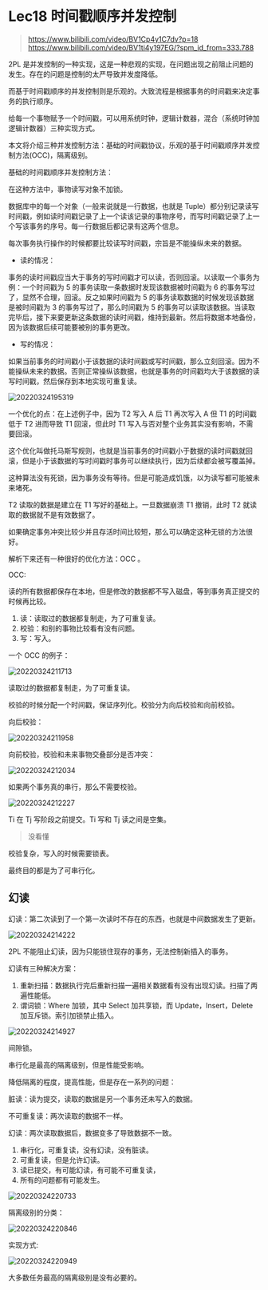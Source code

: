 # Lec18 时间戳顺序并发控制

> https://www.bilibili.com/video/BV1Cp4y1C7dv?p=18
> https://www.bilibili.com/video/BV1ti4y197EG/?spm_id_from=333.788

2PL 是并发控制的一种实现，这是一种悲观的实现，在问题出现之前阻止问题的发生。存在的问题是控制的太严导致并发度降低。

而基于时间戳顺序的并发控制则是乐观的。大致流程是根据事务的时间戳来决定事务的执行顺序。

给每一个事物赋予一个时间戳，可以用系统时钟，逻辑计数器，混合（系统时钟加逻辑计数器）三种实现方式。

本文将介绍三种并发控制方法：基础的时间戳协议，乐观的基于时间戳顺序并发控制方法(OCC)，隔离级别。

基础的时间戳顺序并发控制方法：

在这种方法中，事物读写对象不加锁。

数据库中的每一个对象（一般来说就是一行数据，也就是 Tuple）都分别记录读写时间戳，例如读时间戳记录了上一个读该记录的事物序号，而写时间戳记录了上一个写该事务的序号。每一行数据后都记录有这两个信息。

每次事务执行操作的时候都要比较读写时间戳，宗旨是不能操纵未来的数据。

* 读的情况：

事务的读时间戳应当大于事务的写时间戳才可以读，否则回滚。以读取一个事务为例：一个时间戳为 5 的事务读取一条数据时发现该数据被时间戳为 6 的事务写过了，显然不合理，回滚。反之如果时间戳为 5 的事务读取数据的时候发现该数据是被时间戳为 3 的事务写过了，那么时间戳为 5 的事务可以读取该数据。当读取完毕后，接下来要更新这条数据的读时间戳，维持到最新。然后将数据本地备份，因为该数据后续可能要被别的事务更改。


* 写的情况：

如果当前事务的时间戳小于该数据的读时间戳或写时间戳，那么立刻回滚。因为不能操纵未来的数据。否则正常操纵该数据，也就是事务的时间戳均大于该数据的读写时间戳，然后保存到本地实现可重复读。

![20220324195319](https://cdn.jsdelivr.net/gh/weijiew/pic/images/20220324195319.png)

一个优化的点：在上述例子中，因为 T2 写入 A 后 T1 再次写入 A 但 T1 的时间戳低于 T2 进而导致 T1 回滚，但此时 T1 写入与否对整个业务其实没有影响，不需要回滚。

这个优化叫做托马斯写规则，也就是当前事务的时间戳小于数据的读时间戳就回滚，但是小于该数据的写时间戳时事务可以继续执行，因为后续都会被写覆盖掉。

这种算法没有死锁，因为事务没有等待。但是可能造成饥饿，以为读写都可能被未来堵死。

T2 读取的数据是建立在 T1 写好的基础上。一旦数据崩溃 T1 撤销，此时 T2 就读取的数据就不是有效数据了。

如果确定事务冲突比较少并且存活时间比较短，那么可以确定这种无锁的方法很好。

解析下来还有一种很好的优化方法：OCC 。

OCC:

读的所有数据都保存在本地，但是修改的数据都不写入磁盘，等到事务真正提交的时候再比较。

1. 读：读取过的数据都复制走，为了可重复读。
2. 校验：和别的事物比较看有没有问题。
3. 写：写入。

一个 OCC 的例子：

![20220324211713](https://cdn.jsdelivr.net/gh/weijiew/pic/images/20220324211713.png)

读取过的数据都复制走，为了可重复读。

校验的时候分配一个时间戳，保证序列化。校验分为向后校验和向前校验。

向后校验：

![20220324211958](https://cdn.jsdelivr.net/gh/weijiew/pic/images/20220324211958.png)

向前校验，校验和未来事物交叠部分是否冲突：

![20220324212034](https://cdn.jsdelivr.net/gh/weijiew/pic/images/20220324212034.png)

如果两个事务真的串行，那么不需要校验。

![20220324212227](https://cdn.jsdelivr.net/gh/weijiew/pic/images/20220324212227.png)

Ti 在 Tj 写阶段之前提交。Ti 写和 Tj 读之间是空集。

> 没看懂

校验复杂，写入的时候需要锁表。

最终目的都是为了可串行化。

## 幻读

幻读：第二次读到了一个第一次读时不存在的东西，也就是中间数据发生了更新。

![20220324214222](https://cdn.jsdelivr.net/gh/weijiew/pic/images/20220324214222.png)

2PL 不能阻止幻读，因为只能锁住现存的事务，无法控制新插入的事务。

幻读有三种解决方案：

1. 重新扫描：数据执行完后重新扫描一遍相关数据看有没有出现幻读。扫描了两遍性能低。
2. 谓词锁：Where 加锁，其中 Select 加共享锁，而 Update，Insert，Delete 加互斥锁。索引加锁禁止插入。

![20220324214927](https://cdn.jsdelivr.net/gh/weijiew/pic/images/20220324214927.png)

间隙锁。

串行化是最高的隔离级别，但是性能受影响。

降低隔离的程度，提高性能，但是存在一系列的问题：

脏读：读为提交，读取的数据是另一个事务还未写入的数据。

不可重复读：两次读取的数据不一样。

幻读：两次读取数据后，数据变多了导致数据不一致。

1. 串行化，可重复读，没有幻读，没有脏读。
2. 可重复读，但是允许幻读。
3. 读已提交，有可能幻读，有可能不可重复读，
4. 所有的问题都有可能发生。

![20220324220733](https://cdn.jsdelivr.net/gh/weijiew/pic/images/20220324220733.png)

隔离级别的分类：

![20220324220846](https://cdn.jsdelivr.net/gh/weijiew/pic/images/20220324220846.png)

实现方式:

![20220324220949](https://cdn.jsdelivr.net/gh/weijiew/pic/images/20220324220949.png)

大多数任务最高的隔离级别是没有必要的。


